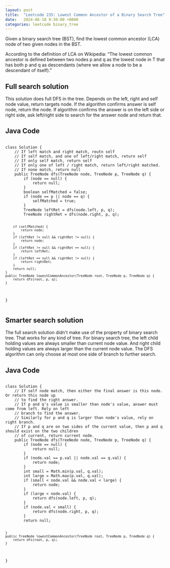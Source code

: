```yaml
---
layout: post
title:  "Leetcode 235: Lowest Common Ancestor of a Binary Search Tree"
date:   2024-06-18 9:30:00 +0000
categories: leetcode binary_tree
---
```


Given a binary search tree (BST), find the lowest common ancestor (LCA) node of two given nodes in the BST.

According to the definition of LCA on Wikipedia: “The lowest common ancestor is defined between two nodes p and q as the lowest node in T that has both p and q as descendants (where we allow a node to be a descendant of itself).”

<h2>Full search solution</h2>
This solution does full DFS in the tree. Depends on the left, right and self node value, return 
targets node. If the algorithm confirms answer is self node, return the node. If algorithm confirms the answer is on the left side or right side, ask left/right side to search for the answer node and return that.

<h2> Java Code </h2>
<pre>
<code>
class Solution {
    // If left match and right match, reutn self
    // If self match, and one of left/right match, return self
    // If only self match, return self
    // If only one of left / right match, return left/right matched.
    // If none match, return null
    public TreeNode dfs(TreeNode node, TreeNode p, TreeNode q) {
        if (node == null) {
            return null;
        }
        boolean selfMatched = false;
        if (node == p || node == q) {
            selfMatched = true;
        }
        TreeNode leftRet = dfs(node.left, p, q);
        TreeNode rightRet = dfs(node.right, p, q);
        
        if (selfMatched) {
            return node;
        }
        if (leftRet != null && rightRet != null) {
            return node;
        }
        if (leftRet != null && rightRet == null) {
            return leftRet;
        }
        if (leftRet == null && rightRet != null) {
            return rightRet;
        }
        return null;
    }
    public TreeNode lowestCommonAncestor(TreeNode root, TreeNode p, TreeNode q) {
        return dfs(root, p, q);
    }
}
</code>
</pre>

<h2>Smarter search solution</h2>
The full search solution didn't make use of the property of binary search tree. That works for any kind of tree. For binary search tree, the left child holding values are always smaller than current node value. And right child holding values are always larger than the current node value. The DFS algorithm can only choose at most one side of branch to further search.

<h2> Java Code </h2>
<pre>
<code>
class Solution {
    // If self node match, then either the final answer is this node. Or return this node up
    // to find the right answer.
    // If p and q's value is smaller than node's value, answer must come from left. Rely on left
    // branch to find the answer.
    // Similarly for p and q is larger than node's value, rely on right branch.
    // If p and q are on two sides of the current value, then p and q should exist on the two children
    // of current, return current node.
    public TreeNode dfs(TreeNode node, TreeNode p, TreeNode q) {
        if (node == null) {
            return null;
        }
        if (node.val == p.val || node.val == q.val) {
            return node;
        }
        int small = Math.min(p.val, q.val);
        int large = Math.max(p.val, q.val);
        if (small < node.val && node.val < large) {
            return node;
        }
        if (large < node.val) {
            return dfs(node.left, p, q);
        }
        if (node.val < small) {
            return dfs(node.right, p, q);
        }
        return null;
        
    }
    public TreeNode lowestCommonAncestor(TreeNode root, TreeNode p, TreeNode q) {
        return dfs(root, p, q);
    }
}
</code>
</pre>